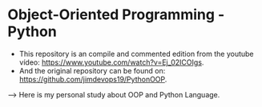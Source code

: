 # Object-Oriented Programming - Python

+ This repository is an compile and commented edition from the youtube vídeo: https://www.youtube.com/watch?v=Ej_02ICOIgs.
+ And the original repository can be found on: https://github.com/jimdevops19/PythonOOP.

--> Here is my personal study about OOP and Python Language.

